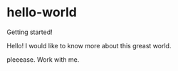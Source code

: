 # hello-world
Getting started!

Hello!
I would like to know more about this greast world.






pleeease. 
Work with me. 
